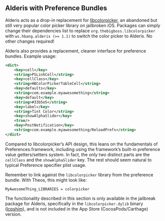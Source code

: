 ## Alderis with Preference Bundles
Alderis acts as a drop-in replacement for [libcolorpicker](https://github.com/atomikpanda/libcolorpicker), an abandoned but still very popular color picker library on jailbroken iOS. Packages can simply change their dependencies list to replace `org.thebigboss.libcolorpicker` with `ws.hbang.alderis (>= 1.1)` to switch the color picker to Alderis. No other changes required!

Alderis also provides a replacement, cleaner interface for preference bundles. Example usage:

```xml
<dict>
	<key>cell</key>
	<string>PSLinkCell</string>
	<key>cellClass</key>
	<string>HBColorPickerTableCell</string>
	<key>defaults</key>
	<string>com.example.myawesomething</string>
	<key>default</key>
	<string>#33b5e5</string>
	<key>label</key>
	<string>Tint Color</string>
	<key>showAlphaSlider</key>
	<true/>
	<key>PostNotification</key>
	<string>com.example.myawesomething/ReloadPrefs</string>
</dict>
```

Compared to libcolorpicker’s API design, this leans on the fundamentals of Preferences.framework, including using the framework’s built-in preference value getters/setters system. In fact, the only two distinct parts are the `cellClass` and the `showAlphaSlider` key. The rest should seem natural to typical Preference specifier plist usage.

Remember to link against the `libcolorpicker` library from the preference bundle. With Theos, this might look like:

```make
MyAwesomeThing_LIBRARIES = colorpicker
```

The functionality described in this section is only available in the jailbreak package for Alderis, specifically in the `libcolorpicker.dylib` binary ([lcpshim](https://github.com/hbang/Alderis/tree/main/lcpshim)), and is not included in the App Store (CocoaPods/Carthage) version.
